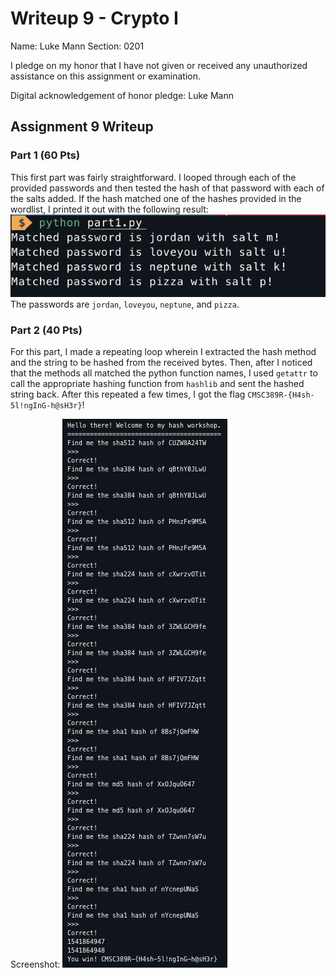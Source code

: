 Writeup 9 - Crypto I
=====

Name: Luke Mann
Section: 0201

I pledge on my honor that I have not given or received any unauthorized assistance on this assignment or examination.

Digital acknowledgement of honor pledge: Luke Mann

## Assignment 9 Writeup

### Part 1 (60 Pts)
This first part was fairly straightforward. I looped through each of the provided passwords and then tested the hash of that password with each of the salts added. If the hash matched one of the hashes provided in the wordlist, I printed it out with the following result: 
![result](part1-result.png)
The passwords are `jordan`, `loveyou`, `neptune`, and `pizza`. 
### Part 2 (40 Pts)
For this part, I made a repeating loop wherein I extracted the hash method and the string to be hashed from the received bytes. Then, after I noticed that the methods all matched the python function names, I used `getattr` to call the appropriate hashing function from `hashlib` and sent the hashed string back. After this repeated a few times, I got the flag `CMSC389R-{H4sh-5l!ngInG-h@sH3r}`!

Screenshot:
![result](part2-result.png)